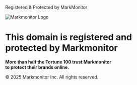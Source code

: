Registered & Protected by MarkMonitor



![Markmonitor Logo](/markmonitor_tagline_logo.png "Markmonitor")

This domain is registered and protected by Markmonitor
======================================================

**More than half the Fortune 100 trust Markmonitor  
to protect their brands online.**

© 2025 Markmonitor Inc. All rights reserved.